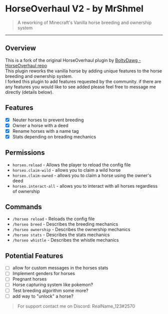 # HorseOverhaul V2 - by MrShmel

> A reworking of Minecraft's Vanilla horse breeding and ownership system

---

## Overview

This is a fork of the original HorseOverhaul plugin by [BoltyDawg - HorseOverhaul repo](https://github.com/BoltyDawg/HorseOverhaul)<br>
This plugin reworks the vanilla horse by adding unique features to the horse breeding and ownership system.<br>
I forked this plugin to add features requested by the community. if there are any features you would like to see added please feel free to message me directly (details below).

## Features

- [x] Neuter horses to prevent breeding
- [x] Owner a horse with a deed
- [x] Rename horses with a name tag
- [x] Stats depending on breading mechanics

## Permissions

- `horseo.reload` - Allows the player to reload the config file
- `horseo.claim-wild` - allows you to claim a wild horse
- `horseo.claim-owned` - allows you to claim a horse using the owner's deed
- `horseo.interact-all` - allows you to interact with all horses regardless of ownership

## Commands

- `/horseo reload` - Reloads the config file
- `/horseo breed` - Describes the breeding mechanics
- `/horseo ownership` - Describes the ownership mechanics
- `/horseo stats` - Describes the stats mechanics
- `/horseo whistle` - Describes the whistle mechanics

## Potential Features 

- [ ] allow for custom messages in the horses stats
- [ ] Implement genders for horses
- [ ] Pregnant horses
- [ ] Horse capturing system like pokemon?
- [ ] Test breeding algorithm some more?
- [ ] add way to "unlock" a horse?

> For support contact me on Discord: RealName_123#2570